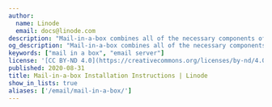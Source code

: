 ```yaml
---
author:
  name: Linode
  email: docs@linode.com
description: "Mail-in-a-box combines all of the necessary components of a mail server into an easy-to-install software package."
og_description: "Mail-in-a-box combines all of the necessary components of a mail server into an easy-to-install software package."
keywords: ["mail in a box", "email server"]
license: '[CC BY-ND 4.0](https://creativecommons.org/licenses/by-nd/4.0)'
published: 2020-08-31
title: Mail-in-a-box Installation Instructions | Linode
show_in_lists: true
aliases: ['/email/mail-in-a-box/']
---
```


